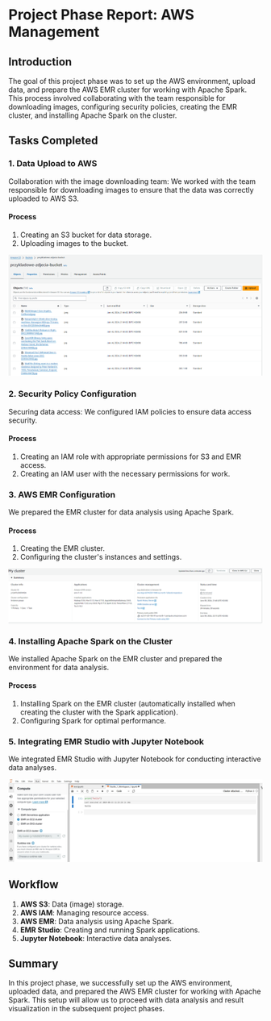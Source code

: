 # Project Phase Report: AWS Management

## Introduction

The goal of this project phase was to set up the AWS environment, upload data, and prepare the AWS EMR cluster for working with Apache Spark. This process involved collaborating with the team responsible for downloading images, configuring security policies, creating the EMR cluster, and installing Apache Spark on the cluster.

## Tasks Completed

### 1. Data Upload to AWS

Collaboration with the image downloading team: We worked with the team responsible for downloading images to ensure that the data was correctly uploaded to AWS S3.

#### Process

1. Creating an S3 bucket for data storage.
2. Uploading images to the bucket.

![img.png](img.png)

### 2. Security Policy Configuration

Securing data access: We configured IAM policies to ensure data access security.

#### Process

1. Creating an IAM role with appropriate permissions for S3 and EMR access.
2. Creating an IAM user with the necessary permissions for work.

### 3. AWS EMR Configuration

We prepared the EMR cluster for data analysis using Apache Spark.

#### Process

1. Creating the EMR cluster.
2. Configuring the cluster's instances and settings.

![img_1.png](img_1.png)

### 4. Installing Apache Spark on the Cluster

We installed Apache Spark on the EMR cluster and prepared the environment for data analysis.

#### Process

1. Installing Spark on the EMR cluster (automatically installed when creating the cluster with the Spark application).
2. Configuring Spark for optimal performance.
  
### 5. Integrating EMR Studio with Jupyter Notebook

We integrated EMR Studio with Jupyter Notebook for conducting interactive data analyses.

![img_2.png](img_2.png)

## Workflow

1. **AWS S3**: Data (image) storage.
2. **AWS IAM**: Managing resource access.
3. **AWS EMR**: Data analysis using Apache Spark.
4. **EMR Studio**: Creating and running Spark applications.
5. **Jupyter Notebook**: Interactive data analyses.

## Summary

In this project phase, we successfully set up the AWS environment, uploaded data, and prepared the AWS EMR cluster for working with Apache Spark. This setup will allow us to proceed with data analysis and result visualization in the subsequent project phases.
